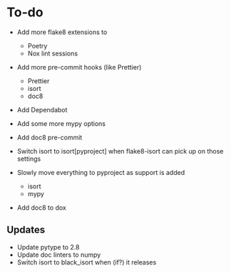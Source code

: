 # To-do

- Add more flake8 extensions to

  - Poetry
  - Nox lint sessions

- Add more pre-commit hooks (like Prettier)

  - Prettier
  - isort
  - doc8

- Add Dependabot
- Add some more mypy options
- Add doc8 pre-commit
- Switch isort to isort[pyproject] when flake8-isort can pick up on those settings
- Slowly move everything to pyproject as support is added
    - isort
    - mypy
- Add doc8 to dox

## Updates

- Update pytype to 2.8
- Update doc linters to numpy
- Switch isort to black_isort when (if?) it releases
